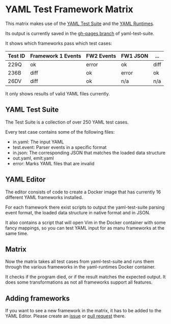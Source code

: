 # YAML Test Framework Matrix

This matrix makes use of the [YAML Test Suite](https://github.com/yaml/yaml-test-suite)
and the [YAML Runtimes](https://github.com/yaml/yaml-runtimes).

Its output is currently saved in the
[gh-pages branch](https://github.com/yaml/yaml-test-suite/tree/gh-pages)
of yaml-test-suite.

It shows which frameworks pass which test cases:

| Test ID | Framework 1 Events | FW2 Events | FW1 JSON | ...  |
| ------- | ------------------ | ---------- | -------- | ---- |
| 229Q    | ok                 | error      | ok       | diff |
| 236B    | diff               | ok         | error    | ok   |
| 26DV    | diff               | ok         | n/a      | n/a  |

It only shows results of valid YAML files currently.

## YAML Test Suite

The Test Suite is a collection of over 250 YAML test cases.

Every test case contains some of the following files:
- in.yaml: The input YAML
- test.event: Parser events in a specific format
- in.json: The corresponding JSON that matches the loaded data structure
- out.yaml, emit.yaml
- error: Marks YAML files that are invalid

## YAML Editor

The editor consists of code to create a Docker image that has currently
16 different YAML frameworks installed.

For each framework there exist scripts to output the yaml-test-suite parsing
event format, the loaded data structure in native format and in JSON.

It also contains a script that will open Vim in the Docker container with
some fancy mappings, so you can test YAML input for as manu frameworks
at the same time.

## Matrix

Now the matrix takes all test cases from yaml-test-suite and runs them
through the various frameworks in the yaml-runtimes Docker container.

It checks if the program died, or if the result matches the expected
output.
It does some transformations as not all frameworks support all features.

## Adding frameworks

If you want to see a new framework in the matrix, it has to be added to
the YAML Editor. Please create an [issue](https://github.com/yaml/yaml-runtimes/issues)
or [pull request](https://github.com/yaml/yaml-runtimes/pulls) there.
